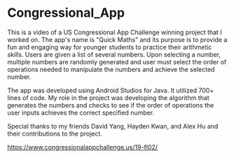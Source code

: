 # Congressional_App
This is a video of a US Congressional App Challenge winning project that I worked on. The app's name is "Quick Maths" and its purpose is to provide a fun and engaging way for younger students to practice their arithmetic skills. Users are given a list of several numbers. Upon selecting a number, multiple numbers are randomly generated and user must select the order of operations needed to manipulate the numbers and achieve the selected number.

The app was developed using Android Studios for Java. It utilized 700+ lines of code. My role in the project was developing the algorithm that generates the numbers and checks to see if the order of operations the user inputs achieves the correct specified number.

Special thanks to my friends David Yang, Hayden Kwan, and Alex Hu and their contributions to the project.

https://www.congressionalappchallenge.us/19-fl02/

